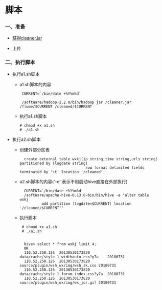 # 脚本

### 一、准备

* [获得cleaner.jar](https://github.com/sunnyandgood/BigData/blob/master/脚本-定时器/cleaner.jar)

* 上传

### 二、执行脚本

* 执行a1.sh脚本

     * a1.sh脚本的内容
     
            CURRENT=`/bin/date +%Y%m%d`

            /softWare/hadoop-2.2.0/bin/hadoop jar /cleaner.jar /flume/$CURRENT /cleaned/$CURRENT

     * 执行a1.sh脚本
     
           # chmod +x a1.sh
           # ./a1.sh

* 执行a2.sh脚本

    * 创建外部分区表
    
            create external table wxkj(ip string,time string,urls string) partitioned by (logdate string) 
                                        row format delimited fields terminated by '\t' location '/cleaned';

    * a2.sh脚本的内容('-e' 表示不用启动hive直接在外部执行)
          
            CURRENT=`/bin/date +%Y%m%d`
            /softWare/apache-hive-0.13.0-bin/bin/hive -e "alter table wxkj 
                    add partition (logdate=$CURRENT) location '/cleaned/$CURRENT'"    
    
    * 执行脚本
 
           # chmod +x a1.sh
           # ./a1.sh   
    
    
            hive> select * from wxkj limit 4;                                                                                                                                     
            OK
            110.52.250.126	20130530173820	data/cache/style_1_widthauto.css?y7a	20180731
            110.52.250.126	20130530173820	source/plugin/wsh_wx/img/wsh_zk.css	20180731
            110.52.250.126	20130530173820	data/cache/style_1_forum_index.css?y7a	20180731
            110.52.250.126	20130530173820	source/plugin/wsh_wx/img/wx_jqr.gif	20180731    
    
    
    
    
    
    
    
    
     



           
           
